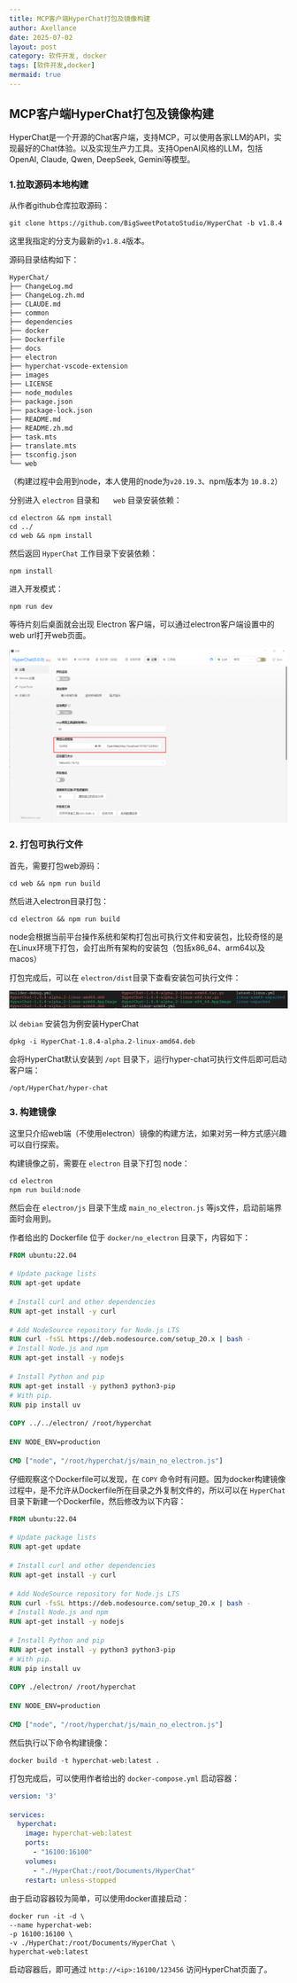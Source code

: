```yaml
---
title: MCP客户端HyperChat打包及镜像构建
author: Axellance
date: 2025-07-02
layout: post
category: 软件开发, docker
tags: [软件开发,docker]
mermaid: true
---
```


## MCP客户端HyperChat打包及镜像构建

HyperChat是一个开源的Chat客户端，支持MCP，可以使用各家LLM的API，实现最好的Chat体验。以及实现生产力工具。支持OpenAI风格的LLM，包括 OpenAI, Claude, Qwen, DeepSeek, Gemini等模型。

### 1.拉取源码本地构建

从作者github仓库拉取源码：

```shell
git clone https://github.com/BigSweetPotatoStudio/HyperChat -b v1.8.4
```

这里我指定的分支为最新的`v1.8.4`版本。

源码目录结构如下：

```
HyperChat/
├── ChangeLog.md
├── ChangeLog.zh.md
├── CLAUDE.md
├── common
├── dependencies
├── docker
├── Dockerfile
├── docs
├── electron
├── hyperchat-vscode-extension
├── images
├── LICENSE
├── node_modules
├── package.json
├── package-lock.json
├── README.md
├── README.zh.md
├── task.mts
├── translate.mts
├── tsconfig.json
└── web
```

（构建过程中会用到node，本人使用的node为`v20.19.3`、npm版本为 `10.8.2`）

分别进入 `electron` 目录和 `	web` 目录安装依赖：

```shell
cd electron && npm install
cd ../
cd web && npm install
```

然后返回 `HyperChat` 工作目录下安装依赖：

```shell
npm install
```

进入开发模式：

```shell
npm run dev
```

等待片刻后桌面就会出现 Electron 客户端，可以通过electron客户端设置中的web url打开web页面。

![](../images/hyperchat-client.png)



### 2. 打包可执行文件

首先，需要打包web源码：

```shell
cd web && npm run build
```

然后进入electron目录打包：

```shell
cd electron && npm run build
```

node会根据当前平台操作系统和架构打包出可执行文件和安装包，比较奇怪的是在Linux环境下打包，会打出所有架构的安装包（包括x86_64、arm64以及macos）

打包完成后，可以在 `electron/dist`目录下查看安装包可执行文件：

![](../images/hyperchat-package.png)

以 `debian` 安装包为例安装HyperChat

```shell
dpkg -i HyperChat-1.8.4-alpha.2-linux-amd64.deb 
```

会将HyperChat默认安装到 `/opt` 目录下，运行hyper-chat可执行文件后即可启动客户端：

```shell
/opt/HyperChat/hyper-chat
```



### 3. 构建镜像

这里只介绍web端（不使用electron）镜像的构建方法，如果对另一种方式感兴趣可以自行探索。

构建镜像之前，需要在 `electron` 目录下打包 node：

```shell
cd electron
npm run build:node
```

然后会在 `electron/js` 目录下生成 `main_no_electron.js` 等js文件，启动前端界面时会用到。

作者给出的 Dockerfile 位于 `docker/no_electron` 目录下，内容如下：

```dockerfile
FROM ubuntu:22.04

# Update package lists
RUN apt-get update

# Install curl and other dependencies
RUN apt-get install -y curl

# Add NodeSource repository for Node.js LTS
RUN curl -fsSL https://deb.nodesource.com/setup_20.x | bash -
# Install Node.js and npm
RUN apt-get install -y nodejs

# Install Python and pip
RUN apt-get install -y python3 python3-pip
# With pip.
RUN pip install uv

COPY ../../electron/ /root/hyperchat

ENV NODE_ENV=production

CMD ["node", "/root/hyperchat/js/main_no_electron.js"]
```

仔细观察这个Dockerfile可以发现，在 `COPY` 命令时有问题。因为docker构建镜像过程中，是不允许从Dockerfile所在目录之外复制文件的，所以可以在 `HyperChat`目录下新建一个Dockerfile，然后修改为以下内容：

```dockerfile
FROM ubuntu:22.04

# Update package lists
RUN apt-get update

# Install curl and other dependencies
RUN apt-get install -y curl

# Add NodeSource repository for Node.js LTS
RUN curl -fsSL https://deb.nodesource.com/setup_20.x | bash -
# Install Node.js and npm
RUN apt-get install -y nodejs

# Install Python and pip
RUN apt-get install -y python3 python3-pip
# With pip.
RUN pip install uv

COPY ./electron/ /root/hyperchat

ENV NODE_ENV=production

CMD ["node", "/root/hyperchat/js/main_no_electron.js"]
```

然后执行以下命令构建镜像：

```shell
docker build -t hyperchat-web:latest .
```

打包完成后，可以使用作者给出的 `docker-compose.yml` 启动容器：

```yaml
version: '3'

services:
  hyperchat:
    image: hyperchat-web:latest
    ports:
      - "16100:16100"
    volumes:
      - "./HyperChat:/root/Documents/HyperChat"
    restart: unless-stopped
```

由于启动容器较为简单，可以使用docker直接启动：

```shell
docker run -it -d \
--name hyperchat-web:
-p 16100:16100 \
-v ./HyperChat:/root/Documents/HyperChat \
hyperchat-web:latest
```

启动容器后，即可通过 `http://<ip>:16100/123456` 访问HyperChat页面了。